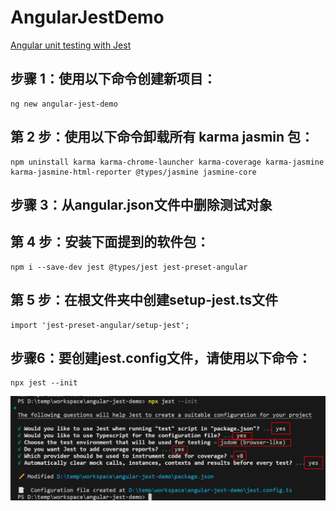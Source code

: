 # AngularJestDemo
[Angular unit testing with Jest](https://medium.com/@megha.d.parmar2018/angular-unit-testing-with-jest-2023-2676faa2e564)

## 步骤 1：使用以下命令创建新项目：
```
ng new angular-jest-demo
```

## 第 2 步：使用以下命令卸载所有 karma jasmin 包：
```
npm uninstall karma karma-chrome-launcher karma-coverage karma-jasmine karma-jasmine-html-reporter @types/jasmine jasmine-core
```

## 步骤 3：从angular.json文件中删除测试对象

## 第 4 步：安装下面提到的软件包：
```
npm i --save-dev jest @types/jest jest-preset-angular
```

## 第 5 步：在根文件夹中创建setup-jest.ts文件
```
import 'jest-preset-angular/setup-jest';
```

## 步骤6：要创建jest.config文件，请使用以下命令：
```
npx jest --init
```
![](/src/assets/images/step005.png)